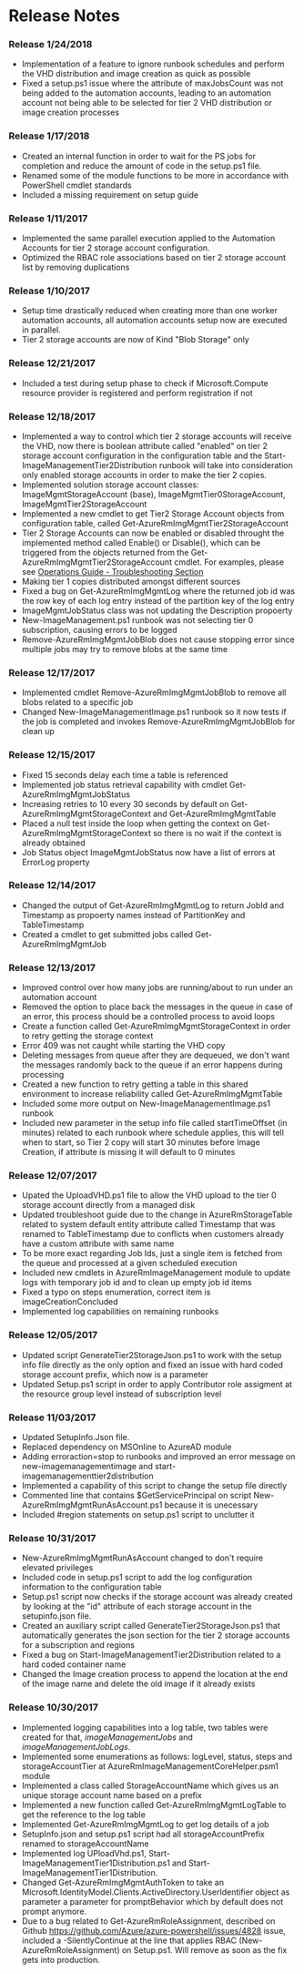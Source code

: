 
# Release Notes

### Release 1/24/2018
* Implementation of a feature to ignore runbook schedules and perform the VHD distribution and image creation as quick as possible
* Fixed a setup.ps1 issue where the attribute of maxJobsCount was not being added to the automation accounts, leading to an automation account not being able to be selected for tier 2 VHD distribution or image creation processes 

### Release 1/17/2018
* Created an internal function in order to wait for the PS jobs for completion and reduce the amount of code in the setup.ps1 file.
* Renamed some of the module functions to be more in accordance with PowerShell cmdlet standards
* Included a missing requirement on setup guide

### Release 1/11/2017
* Implemented the same parallel execution applied to the Automation Accounts for tier 2 storage account configuration.
* Optimized the RBAC role associations based on tier 2 storage account list by removing duplications

### Release 1/10/2017
* Setup time drastically reduced when creating more than one worker automation accounts, all automation accounts setup now are executed in parallel.
* Tier 2 storage accounts are now of Kind "Blob Storage" only

### Release 12/21/2017
* Included a test during setup phase to check if Microsoft.Compute resource provider is registered and perform registration if not

### Release 12/18/2017
* Implemented a way to control which tier 2 storage accounts will receive the VHD, now there is boolean attribute called "enabled" on tier 2 storage account configuration in the configuration table and the Start-ImageManagementTier2Distribution runbook will take into consideration only enabled storage accounts in order to make the tier 2 copies.
* Implemented solution storage account classes: ImageMgmtStorageAccount (base), ImageMgmtTier0StorageAccount, ImageMgmtTier2StorageAccount
* Implemented a new cmdlet to get Tier2 Storage Account objects from configuration table, called Get-AzureRmImgMgmtTier2StorageAccount 
* Tier 2 Storage Accounts can now be enabled or disabled throught the implemented method called Enable() or Disable(), which can be triggered from the objects returned from the Get-AzureRmImgMgmtTier2StorageAccount cmdlet. For examples, please see [Operations Guide - Troubleshooting Section](docs/OperationsGuide.md)
* Making tier 1 copies distributed amongst different sources
* Fixed a bug on Get-AzureRmImgMgmtLog where the returned job id was the row key of each log entry instead of the partition key of the log entry
* ImageMgmtJobStatus class was not updating the Description propoerty
* New-ImageManagement.ps1 runbook was not selecting tier 0 subscription, causing errors to be logged 
* Remove-AzureRmImgMgmtJobBlob does not cause stopping error since multiple jobs may try to remove blobs at the same time 

### Release 12/17/2017
* Implemented cmdlet Remove-AzureRmImgMgmtJobBlob to remove all blobs related to a specific job
* Changed New-ImageManagementImage.ps1 runbook so it now tests if the job is completed and invokes Remove-AzureRmImgMgmtJobBlob for clean up

### Release 12/15/2017
* Fixed 15 seconds delay each time a table is referenced
* Implemented job status retrieval capability with  cmdlet Get-AzureRmImgMgmtJobStatus
* Increasing retries to 10 every 30 seconds by default on Get-AzureRmImgMgmtStorageContext and Get-AzureRmImgMgmtTable
* Placed a null test inside the loop when getting the context on Get-AzureRmImgMgmtStorageContext so there is no wait if the context is already obtained
* Job Status object ImageMgmtJobStatus now have a list of errors at ErrorLog property

### Release 12/14/2017
* Changed the output of Get-AzureRmImgMgmtLog to return JobId and Timestamp as propoerty names instead of PartitionKey and TableTimestamp
* Created a cmdlet to get submitted jobs called Get-AzureRmImgMgmtJob

### Release 12/13/2017
* Improved control over how many jobs are running/about to run under an automation account
* Removed the option to place back the messages in the queue in case of an error, this process should be a controlled process to avoid loops
* Create a function called Get-AzureRmImgMgmtStorageContext in order to retry getting the storage context
* Error 409 was not caught while starting the VHD copy 
* Deleting messages from queue after they are dequeued, we don't want the messages randomly back to the queue if an error happens during processing
* Created a new function to retry getting a table in this shared environment to increase reliability called Get-AzureRmImgMgmtTable
* Included some more output on New-ImageManagementImage.ps1 runbook 
* Included new parameter in the setup info file called  startTimeOffset (in minutes) related to each runbook where schedule applies, this will tell when to start, so Tier 2 copy will start 30 minutes before Image Creation, if attribute is missing it will default to 0 minutes

### Release 12/07/2017
* Upated the UploadVHD.ps1 file to allow the VHD upload to the tier 0 storage account directly from a managed disk
* Updated troubleshoot guide due to the change in AzureRmStorageTable related to system default entity attribute called Timestamp that was renamed to TableTimestamp due to conflicts when customers already have a custom attribute with same name
* To be more exact regarding Job Ids, just a single item is fetched from the queue and processed at a given scheduled execution 
* Included new cmdlets in AzureRmImageManagement module to update logs with temporary job id and to clean up empty job id items
* Fixed a typo on steps enumeration, correct item is imageCreationConcluded
* Implemented log capabilities on remaining runbooks

### Release 12/05/2017
* Updated script GenerateTier2StorageJson.ps1 to work with the setup info file directly as the only option and fixed an issue with hard coded storage account prefix, which now is a parameter
* Updated Setup.ps1 script in order to apply Contributor role assigment at the resource group level instead of subscription level

### Release 11/03/2017
* Updated SetupInfo.Json file.
* Replaced dependency on MSOnline to AzureAD module 
* Adding erroraction=stop to runbooks and improved an error message on new-imagemanagementimage and start-imagemanagementtier2distribution
* Implemented a capability of this script to change the setup file directly
* Commented line that contains $GetServicePrincipal on script New-AzureRmImgMgmtRunAsAccount.ps1 because it is unecessary
* Included #region statements on setup.ps1 script to unclutter it

### Release 10/31/2017
* New-AzureRmImgMgmtRunAsAccount changed to don't require elevated privileges
* Included code in setup.ps1 script to add the log configuration information to the configuration table
* Setup.ps1 script now checks if the storage account was already created by looking at the "id" attribute of each storage account in the setupinfo.json file.
* Created an auxiliary script called GenerateTier2StorageJson.ps1 that automatically generates the json section for the tier 2 storage accounts for a subscription and regions
* Fixed a bug on Start-ImageManagementTier2Distribution related to a hard coded container  name
* Changed the Image creation process to append the location at the end of the image name and delete the old image if it already exists

### Release 10/30/2017
* Implemented logging capabilities into a log table, two tables were created for that, *imageManagementJobs* and *imageManagementJobLogs*.
* Implemented some enumerations as follows: logLevel, status, steps and storageAccountTier at AzureRmImageManagementCoreHelper.psm1 module
* Implemented a class called StorageAccountName which gives us an unique storage account name based on a prefix
* Implemented a new function called Get-AzureRmImgMgmtLogTable to get the reference to the log table
* Implemented Get-AzureRmImgMgmtLog to get log details of a job
* SetupInfo.json and setup.ps1 script had all storageAccountPrefix renamed to storageAccountName
* Implemented log UPloadVhd.ps1, Start-ImageManagementTier1Distribution.ps1 and Start-ImageManagementTier1Distribution.
* Changed Get-AzureRmImgMgmtAuthToken to take an Microsoft.IdentityModel.Clients.ActiveDirectory.UserIdentifier object as parameter a parameter for promptBehavior which by default does not prompt anymore.
* Due to a bug related to Get-AzureRmRoleAssignment, described on Github https://github.com/Azure/azure-powershell/issues/4828 issue, included a -SilentlyContinue at the line that applies RBAC (New-AzureRmRoleAssignment) on Setup.ps1. Will remove as soon as the fix gets into production.
